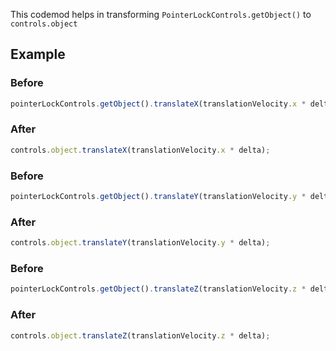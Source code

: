 This codemod helps in transforming `PointerLockControls.getObject()` to `controls.object`


## Example

### Before

```ts
pointerLockControls.getObject().translateX(translationVelocity.x * delta);
```

### After

```ts
controls.object.translateX(translationVelocity.x * delta);
```


### Before

```ts
pointerLockControls.getObject().translateY(translationVelocity.y * delta);
```

### After

```ts
controls.object.translateY(translationVelocity.y * delta);
```


### Before

```ts
pointerLockControls.getObject().translateZ(translationVelocity.z * delta);
```

### After

```ts
controls.object.translateZ(translationVelocity.z * delta);
```

